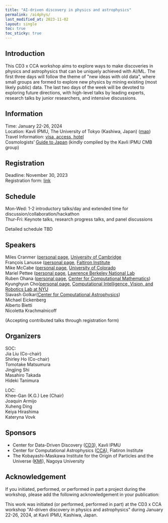 ```yaml
---
title: "AI-driven discovery in physics and astrophysics"
permalink: /ai4phys/
last_modified_at: 2023-11-02
layout: single
toc: true
toc_sticky: true
---
```


## Introduction

This CD3 x CCA workshop aims to explore ways to make discoveries in physics and astrophysics that can be uniquely achieved with AI/ML. The first three days will follow the theme of "new ideas with old data", where small groups are formed to explore new physics by mining existing (most likely public) data. The last two days of the week will be devoted to exploring future directions, with high-level talks by leading experts, research talks by junior researchers, and intensive discussions. 

## Information

Time: January 22-26, 2024\
Location: Kavli IPMU, The University of Tokyo (Kashiwa, Japan) ([map](https://maps.app.goo.gl/YzgzK9UrQ55sL89x8)) \
Travel Information: [visa, access, hotel](https://www.ipmu.jp/en/visitors)\
Cosmologists’ [Guide to Japan](https://sites.google.com/view/ipmucmb/discover-japan) (kindly compiled by the Kavli IPMU CMB group)

## Registration 

Deadline: November 30, 2023\
Registration form: [link](https://forms.gle/fkNNtJaeXKsNkSD58)

## Schedule

Mon-Wed: 1-2 introductory talks/day and extended time for discussion/collaboration/hackathon\
Thur-Fri: Keynote talks, research progress talks, and panel discussions

Detailed schedule TBD

## Speakers
Miles Cranmer ([personal page](https://astroautomata.com/), [University of Cambridge](https://www.cam.ac.uk/)\
François Lanusse ([personal page](https://flanusse.net/), [Faltiron Institute](https://www.simonsfoundation.org/flatiron/)\
Mike McCabe ([personal page](https://mikemccabe210.github.io/), [University of Colorado](https://www.colorado.edu/)\
Mariel Pettee ([personal page](https://marielpettee.com/), [Lawrence Berkeley National Lab](https://www.lbl.gov/)\
Ruben Ohana ([personal page](https://rubenohana.github.io/), [Center for Computational Mathematics](https://www.simonsfoundation.org/flatiron/center-for-computational-mathematics/))\
Kyunghyun Cho([personal page](https://kyunghyuncho.me/), [Computational Intelligence, Vision, and Robotics Lab at NYU](https://wp.nyu.edu/cilvr/)\
Siavash Golkar([Center for Computational Astrophysics](https://www.simonsfoundation.org/people/siavash-golkar/))\
Michael Eickenberg\
Alberto Bietti\
Nicoletta	Krachmalnicoff

(Accepting contributed talks through registration form)

## Organizers

SOC:\
Jia Liu (Co-chair)\
Shirley Ho (Co-chair)\
Tomotake Matsumura\
Jingjing Shi\
Masahiro Takada\
Hideki Tanimura

LOC:\
Khee-Gan (K.G.) Lee (Chair)\
Joaquin Armijo\
Xuheng Ding\
Keiya Hirashima\
Kateryna Vovk

## Sponsors

* Center for Data-Driven Discovery ([CD3](https://cd3.ipmu.jp/)), Kavli IPMU
* Center for Computational Astrophysics ([CCA](https://www.simonsfoundation.org/flatiron/center-for-computational-astrophysics/)), Flatiron Institute
* The Kobayashi-Maskawa Institute for the Origin of Particles and the Universe ([KMI](https://www.kmi.nagoya-u.ac.jp/eng/)), Nagoya University


## Acknowledgement 

If you initiated, performed, or performed in part a project during the workshop, please add the following acknowledgement in your publication:

This work was initiated (or performed, performed in part) at the CD3 x CCA workshop "AI-driven discovery in physics and astrophysics" during January 22-26, 2024, at Kavli IPMU, Kashiwa, Japan.
